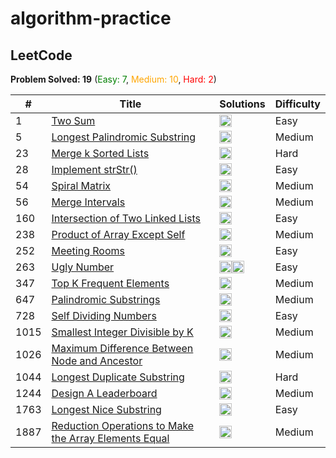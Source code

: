 # algorithm-practice

## LeetCode

**Problem Solved: 19** (<span style="color:green">Easy: 7</span>, <span style="color:orange">Medium: 10</span>, <span style="color:red">Hard: 2</span>)

| # | Title | Solutions | Difficulty |
| - | - | - | - |
| 1 | [Two Sum](https://leetcode.com/problems/two-sum) | <a href="leetcode/00001_two-sum/two-sum.py"><img src="https://cdn.jsdelivr.net/gh/devicons/devicon/icons/python/python-original.svg" width="20" height="20"></a> | Easy |
| 5 | [Longest Palindromic Substring](https://leetcode.com/problems/longest-palindromic-substring) | <a href="leetcode/00005_longest-palindromic-substring/longest-palindromic-substring.py"><img src="https://cdn.jsdelivr.net/gh/devicons/devicon/icons/python/python-original.svg" width="20" height="20"></a> | Medium |
| 23 | [Merge k Sorted Lists](https://leetcode.com/problems/merge-k-sorted-lists) | <a href="leetcode/00023_merge-k-sorted-lists/merge-k-sorted-lists.py"><img src="https://cdn.jsdelivr.net/gh/devicons/devicon/icons/python/python-original.svg" width="20" height="20"></a> | Hard |
| 28 | [Implement strStr()](https://leetcode.com/problems/implement-strstr) | <a href="leetcode/00028_implement-strstr/implement-strstr.py"><img src="https://cdn.jsdelivr.net/gh/devicons/devicon/icons/python/python-original.svg" width="20" height="20"></a> | Easy |
| 54 | [Spiral Matrix](https://leetcode.com/problems/spiral-matrix) | <a href="leetcode/00054_spiral-matrix/spiral-matrix.py"><img src="https://cdn.jsdelivr.net/gh/devicons/devicon/icons/python/python-original.svg" width="20" height="20"></a> | Medium |
| 56 | [Merge Intervals](https://leetcode.com/problems/merge-intervals) | <a href="leetcode/00056_merge-intervals/merge-intervals.py"><img src="https://cdn.jsdelivr.net/gh/devicons/devicon/icons/python/python-original.svg" width="20" height="20"></a> | Medium |
| 160 | [Intersection of Two Linked Lists](https://leetcode.com/problems/intersection-of-two-linked-lists) | <a href="leetcode/00160_intersection-of-two-linked-lists/intersection-of-two-linked-lists.py"><img src="https://cdn.jsdelivr.net/gh/devicons/devicon/icons/python/python-original.svg" width="20" height="20"></a> | Easy |
| 238 | [Product of Array Except Self](https://leetcode.com/problems/product-of-array-except-self) | <a href="leetcode/00238_product-of-array-except-self/product-of-array-except-self.py"><img src="https://cdn.jsdelivr.net/gh/devicons/devicon/icons/python/python-original.svg" width="20" height="20"></a> | Medium |
| 252 | [Meeting Rooms](https://leetcode.com/problems/meeting-rooms) | <a href="leetcode/00252_meeting-rooms/meeting-rooms.py"><img src="https://cdn.jsdelivr.net/gh/devicons/devicon/icons/python/python-original.svg" width="20" height="20"></a> | Easy |
| 263 | [Ugly Number](https://leetcode.com/problems/ugly-number) | <a href="leetcode/00263_ugly-number/ugly-number.cpp"><img src="https://cdn.jsdelivr.net/gh/devicons/devicon/icons/cplusplus/cplusplus-original.svg" width="20" height="20"></a><a href="leetcode/00263_ugly-number/ugly-number.py"><img src="https://cdn.jsdelivr.net/gh/devicons/devicon/icons/python/python-original.svg" width="20" height="20"></a> | Easy |
| 347 | [Top K Frequent Elements](https://leetcode.com/problems/top-k-frequent-elements) | <a href="leetcode/00347_top-k-frequent-elements/top-k-frequent-elements.py"><img src="https://cdn.jsdelivr.net/gh/devicons/devicon/icons/python/python-original.svg" width="20" height="20"></a> | Medium |
| 647 | [Palindromic Substrings](https://leetcode.com/problems/palindromic-substrings) | <a href="leetcode/00647_palindromic-substrings/palindromic-substrings.py"><img src="https://cdn.jsdelivr.net/gh/devicons/devicon/icons/python/python-original.svg" width="20" height="20"></a> | Medium |
| 728 | [Self Dividing Numbers](https://leetcode.com/problems/self-dividing-numbers) | <a href="leetcode/00728_self-dividing-numbers/self-dividing-numbers.py"><img src="https://cdn.jsdelivr.net/gh/devicons/devicon/icons/python/python-original.svg" width="20" height="20"></a> | Easy |
| 1015 | [Smallest Integer Divisible by K](https://leetcode.com/problems/smallest-integer-divisible-by-k) | <a href="leetcode/01015_smallest-integer-divisible-by-k/smallest-integer-divisible-by-k.py"><img src="https://cdn.jsdelivr.net/gh/devicons/devicon/icons/python/python-original.svg" width="20" height="20"></a> | Medium |
| 1026 | [Maximum Difference Between Node and Ancestor](https://leetcode.com/problems/maximum-difference-between-node-and-ancestor) | <a href="leetcode/01026_maximum-difference-between-node-and-ancestor/maximum-difference-between-node-and-ancestor.py"><img src="https://cdn.jsdelivr.net/gh/devicons/devicon/icons/python/python-original.svg" width="20" height="20"></a> | Medium |
| 1044 | [Longest Duplicate Substring](https://leetcode.com/problems/longest-duplicate-substring) | <a href="leetcode/01044_longest-duplicate-substring/longest-duplicate-substring.py"><img src="https://cdn.jsdelivr.net/gh/devicons/devicon/icons/python/python-original.svg" width="20" height="20"></a> | Hard |
| 1244 | [Design A Leaderboard](https://leetcode.com/problems/design-a-leaderboard) | <a href="leetcode/01244_design-a-leaderboard/design-a-leaderboard.py"><img src="https://cdn.jsdelivr.net/gh/devicons/devicon/icons/python/python-original.svg" width="20" height="20"></a> | Medium |
| 1763 | [Longest Nice Substring](https://leetcode.com/problems/longest-nice-substring) | <a href="leetcode/01763_longest-nice-substring/longest-nice-substring.py"><img src="https://cdn.jsdelivr.net/gh/devicons/devicon/icons/python/python-original.svg" width="20" height="20"></a> | Easy |
| 1887 | [Reduction Operations to Make the Array Elements Equal](https://leetcode.com/problems/reduction-operations-to-make-the-array-elements-equal) | <a href="leetcode/01887_reduction-operations-to-make-the-array-elements-equal/reduction-operations-to-make-the-array-elements-equal.py"><img src="https://cdn.jsdelivr.net/gh/devicons/devicon/icons/python/python-original.svg" width="20" height="20"></a> | Medium |

